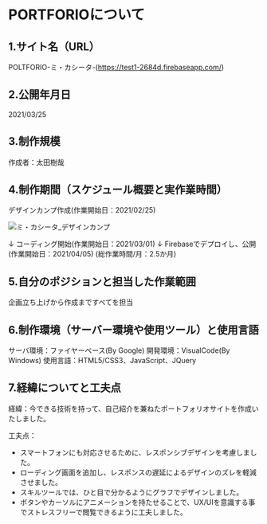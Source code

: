 # PORTFORIOについて

## **1.サイト名（URL）**

POLTFORIO-ミ・カシータ-(https://test1-2684d.firebaseapp.com/)


## **2.公開年月日**

2021/03/25


## **3.制作規模**

作成者：太田樹哉


## **4.制作期間（スケジュール概要と実作業時間）**

デザインカンプ作成(作業開始日：2021/02/25)

![ミ・カシータ_デザインカンプ](https://user-images.githubusercontent.com/67403243/117114910-60427f80-adc7-11eb-8f89-4de699414fec.JPG)

↓
コーディング開始(作業開始日：2021/03/01)
↓
Firebaseでデプロイし、公開(作業開始日：2021/04/05)
(総作業時間/月：2.5か月)


## **5.自分のポジションと担当した作業範囲**

企画立ち上げから作成まですべてを担当

## **6.制作環境（サーバー環境や使用ツール）と使用言語**

サーバ環境：ファイヤーベース(By Google)
開発環境：VisualCode(By Windows)
使用言語：HTML5/CSS3、JavaScript、JQuery


## **7.経緯についてと工夫点**

経緯：今できる技術を持って、自己紹介を兼ねたポートフォリオサイトを作成いたしました。

工夫点：
* スマートフォンにも対応させるために、レスポンシブデザインを考慮しました。
* ローディング画面を追加し、レスポンスの遅延によるデザインのズレを軽減させました。
* スキルツールでは、ひと目で分かるようにグラフでデザインしました。
* ボタンやカーソルにアニメーションを持たせることで、UX/UIを意識する事でストレスフリーで閲覧できるように工夫しました。
